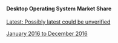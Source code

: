 

#### Desktop Operating System Market Share
[Latest: Possibly latest could be unverified](https://www.netmarketshare.com/operating-system-market-share.aspx?qprid=10&qpcustomd=0)  
  
  
[January 2016 to December 2016](https://www.netmarketshare.com/operating-system-market-share.aspx?qprid=10&qpcustomd=0&qpsp=2016&qpnp=1&qptimeframe=Y)

